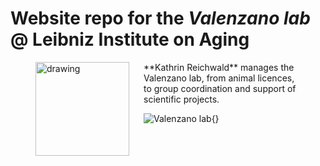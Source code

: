 # Website repo for the _Valenzano lab_ @ Leibniz Institute on Aging

<figure>
    </style>
       <img src="https://github.com/valenzano-lab/labsite/tree/master/files/pictures/lablogo.png" alt="drawing" align="left" style="width:150px; padding-top: 10 px; padding-right: 20px;"/>
**Kathrin Reichwald** manages the Valenzano lab, from animal licences, to group coordination and support of scientific projects. 
</figure>

![Valenzano lab](https://github.com/valenzano-lab/labsite/tree/master/files/pictures/lablogo.png){}
